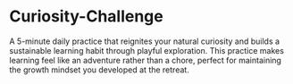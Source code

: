 # Curiosity-Challenge
A 5-minute daily practice that reignites your natural curiosity and builds a sustainable learning habit through playful exploration. This practice makes learning feel like an adventure rather than a chore, perfect for maintaining the growth mindset you developed at the retreat.
